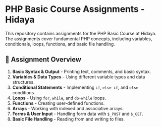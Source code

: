 # PHP Basic Course Assignments - Hidaya

This repository contains assignments for the PHP Basic Course at Hidaya. The assignments cover fundamental PHP concepts, including variables, conditionals, loops, functions, and basic file handling.

## 📌 Assignment Overview

1. **Basic Syntax & Output** - Printing text, comments, and basic syntax.
2. **Variables & Data Types** - Using different variable types and data structures.
3. **Conditional Statements** - Implementing `if`, `else if`, and `else` conditions.
4. **Loops** - Using `for`, `while`, and `do-while` loops.
5. **Functions** - Creating user-defined functions.
6. **Arrays** - Working with indexed and associative arrays.
7. **Forms & User Input** - Handling form data with `$_POST` and `$_GET`.
8. **Basic File Handling** - Reading from and writing to files.
